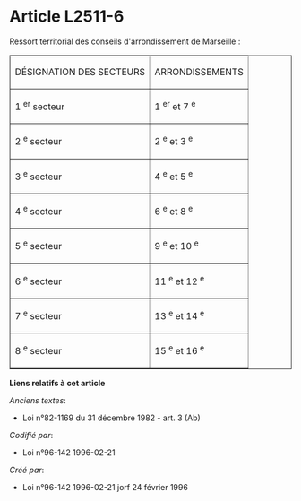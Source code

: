 # Article L2511-6

Ressort territorial des conseils d'arrondissement de Marseille :

<table align="center" border="1" cellpadding="0" cellspacing="0">
  <tbody>
    <tr>
      <td>

DÉSIGNATION DES SECTEURS

</td>
      <td>

ARRONDISSEMENTS

</td>
    </tr>
    <tr>
      <td>

1
          <sup>er</sup> secteur

</td>
      <td>

1
          <sup>er</sup> et 7
          <sup>e</sup>

</td>
    </tr>
    <tr>
      <td>

2
          <sup>e</sup> secteur

</td>
      <td>

2
          <sup>e</sup> et 3
          <sup>e</sup>

</td>
    </tr>
    <tr>
      <td>

3
          <sup>e</sup> secteur

</td>
      <td>

4
          <sup>e</sup> et 5
          <sup>e</sup>

</td>
    </tr>
    <tr>
      <td>

4
          <sup>e</sup> secteur

</td>
      <td>

6
          <sup>e</sup> et 8
          <sup>e</sup>

</td>
    </tr>
    <tr>
      <td>

5
          <sup>e</sup> secteur

</td>
      <td>

9
          <sup>e</sup> et 10
          <sup>e</sup>

</td>
    </tr>
    <tr>
      <td>

6
          <sup>e</sup> secteur

</td>
      <td>

11
          <sup>e</sup> et 12
          <sup>e</sup>

</td>
    </tr>
    <tr>
      <td>

7
          <sup>e</sup> secteur

</td>
      <td>

13
          <sup>e</sup> et 14
          <sup>e</sup>

</td>
    </tr>
    <tr>
      <td>

8
          <sup>e</sup> secteur

</td>
      <td>

15
          <sup>e</sup> et 16
          <sup>e</sup>

</td>
    </tr>
  </tbody>
</table>

**Liens relatifs à cet article**

_Anciens textes_:

  - Loi n°82-1169 du 31 décembre 1982 - art. 3 (Ab)

_Codifié par_:

  - Loi n°96-142 1996-02-21

_Créé par_:

  - Loi n°96-142 1996-02-21 jorf 24 février 1996
